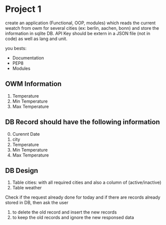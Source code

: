 # Project 1

create an application (Functional, OOP, modules) which reads the current weatch from owm for several cities (ex: berlin, aachen, bonn)
and store the information in sqlite DB. API Key should be extern in a JSON file (not in code) as well as lang and unit.

you bests:
- Documentation
- PEP8
- Modules


## OWM Information

1. Temperature
2. Min Temperature
3. Max Temperature


## DB Record should have the following information
0. Curennt Date
0. city
1. Temperature
1. Min Temperature
2. Max Temperature

## DB Design
1. Table cities: with all required cities and also a column of (active/inactive)
2. Table weather

Check if the request already done for today and if there are records already stored in DB, then ask the user 
1. to delete the old record and insert the new records
2. to keep the old records and ignore the new responsed data



